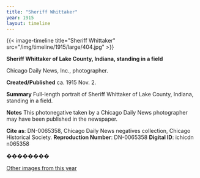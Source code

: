 ```yaml
---
title: "Sheriff Whittaker"
year: 1915
layout: timeline
---
```


{{< image-timeline title="Sheriff Whittaker" src="/img/timeline/1915/large/404.jpg" >}}


__**Sheriff Whittaker of Lake County, Indiana, standing in a field**__

Chicago Daily News, Inc., photographer.

**Created/Published**
ca. 1915 Nov. 2.

**Summary**
Full-length portrait of Sheriff Whittaker of Lake County, Indiana, standing in a field.

**Notes**
This photonegative taken by a Chicago Daily News photographer may have been published in the newspaper.

__Cite as__: DN-0065358, Chicago Daily News negatives collection, Chicago Historical Society.
__Reproduction Number__: DN-0065358
__Digital ID__: ichicdn n065358

��������  

[Other images from this year](/historical/timeline/1915)